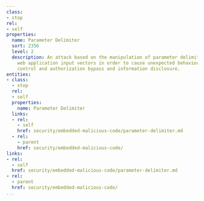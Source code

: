 ```yaml
---
class:
- stop
rel:
- self
properties:
  name: Parameter Delimiter
  sort: 2356
  level: 2
  description: An attack based on the manipulation of parameter delimiters used by
    web application input vectors in order to cause unexpected behaviors like access
    control and authorization bypass and information disclosure.
entities:
- class:
  - stop
  rel:
  - self
  properties:
    name: Parameter Delimiter
  links:
  - rel:
    - self
    href: security/embedded-malicious-code/parameter-delimiter.md
  - rel:
    - parent
    href: security/embedded-malicious-code/
links:
- rel:
  - self
  href: security/embedded-malicious-code/parameter-delimiter.md
- rel:
  - parent
  href: security/embedded-malicious-code/
...
```

